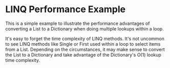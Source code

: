 LINQ Performance Example
==============

This is a simple example to illustrate the performance advantages of converting a List to a Dictionary when doing multiple lookups within a loop.

It's easy to forget the time complexity of LINQ methods. It's not uncommon to see LINQ methods like Single or First used within a loop to select items from a List. Depending on the circumstances, it may make sense to convert the List to a Dictionary and take advantage of the Dictionary's O(1) lookup time complexity.
